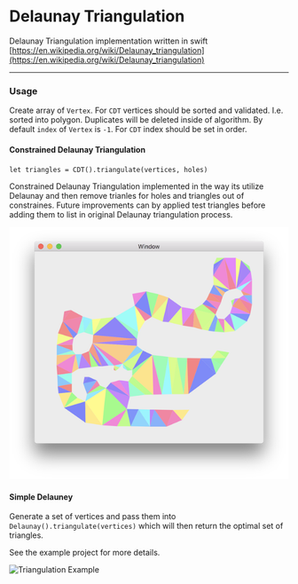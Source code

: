 # Delaunay Triangulation
Delaunay Triangulation implementation written in swift [https://en.wikipedia.org/wiki/Delaunay_triangulation](https://en.wikipedia.org/wiki/Delaunay_triangulation)

---

### Usage

Create array of `Vertex`. 
For `CDT` vertices should be sorted and validated. I.e. sorted into polygon. 
Duplicates will be deleted inside of algorithm.
By default `index` of `Vertex` is `-1`. For `CDT` index should be set in order. 

#### Constrained Delaunay Triangulation

`let triangles = CDT().triangulate(vertices, holes)`

Constrained Delaunay Triangulation implemented in the way its utilize Delaunay and then remove trianles for holes and triangles out of constraines. Future improvements can by applied test triangles before adding them to list in original Delaunay triangulation process.

![Triangulation Example](triangulation_CDT.png)

#### Simple Delauney
Generate a set of vertices and pass them into `Delaunay().triangulate(vertices)` which will then return the optimal set of triangles.

See the example project for more details.

![Triangulation Example](triangulation.png)



